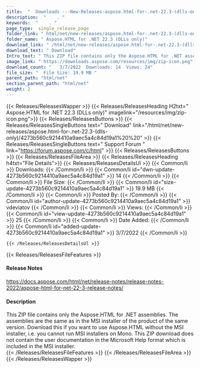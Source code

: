 ```yaml
---
title:  "  Downloads ---New-Releases-aspose.html-for-.net-22.3-(dlls-only) . " 
description:  "    . " 
keywords:  "    . " 
page_type:  single_release_page
folder_link: " html/net/new-releases/aspose.html-for-.net-22.3-(dlls-only)/"
folder_name: " Aspose.HTML for .NET 22.3 (DLLs only)"
download_link: " /html/net/new-releases/aspose.html-for-.net-22.3-(dlls-only)/4273b560c9214410a9aec5a4c84d19a1"
download_text: " Download"
Intro_text: " This ZIP file contains only the Aspose.HTML for .NET assemblies. The assemblies ..."
image_link: " https://downloads.aspose.com/resources/img/zip-icon.png"
download_count: "   3/7/2022  Downloads: 14  Views: 24"
file_size: "  File Size: 19.9 MB "
parent_path: "html/net"
section_parent_path: "html/net"
weight: 2 
---
```


{{< Releases/ReleasesWapper >}}
  {{< Releases/ReleasesHeading H2txt=" Aspose.HTML for .NET 22.3 (DLLs only)" imagelink="/resources/img/zip-icon.png">}}
  {{< Releases/ReleasesButtons >}}
    {{< Releases/ReleasesSingleButtons text=" Download" link="/html/net/new-releases/aspose.html-for-.net-22.3-(dlls-only)/4273b560c9214410a9aec5a4c84d19a1%20%20" >}}
    {{< Releases/ReleasesSingleButtons text=" Support Forum " link="https://forum.aspose.com/c/html" >}}
  {{< Releases/ReleasesButtons >}}
  {{< Releases/ReleasesFileArea >}}
    {{< Releases/ReleasesHeading h4txt="File Details">}}
    {{< Releases/ReleasesDetailsUl >}}
            {{< Common/li  >}} Downloads: {{< /Common/li >}} 
      {{< Common/li id="dwn-update-4273b560c9214410a9aec5a4c84d19a1" >}} 14 {{< /Common/li >}} 
      {{< Common/li  >}} File Size: {{< /Common/li >}} 
      {{< Common/li id="size-update-4273b560c9214410a9aec5a4c84d19a1" >}} 19.9 MB {{< /Common/li >}} 
      {{< Common/li  >}} Posted By: {{< /Common/li >}} 
      {{< Common/li id="author-update-4273b560c9214410a9aec5a4c84d19a1" >}} vdeviatov {{< /Common/li >}} 
      {{< Common/li  >}} Views: {{< /Common/li >}} 
      {{< Common/li id="view-update-4273b560c9214410a9aec5a4c84d19a1" >}} 25 {{< /Common/li >}} 
      {{< Common/li  >}} Date Added: {{< /Common/li >}} 
      {{< Common/li id="added-update-4273b560c9214410a9aec5a4c84d19a1" >}} 3/7/2022 {{< /Common/li >}} 

    {{< /Releases/ReleasesDetailsUl >}}

  {{< Releases/ReleasesFileFeatures >}}
      <h4>Release Notes</h4><div><a href="https://docs.aspose.com/html/net/release-notes/release-notes-2022/aspose-html-for-net-22-3-release-notes/">https://docs.aspose.com/html/net/release-notes/release-notes-2022/aspose-html-for-net-22-3-release-notes/</a></div><h4>Description</h4><div class="HTMLDescription">This ZIP file contains only the Aspose.HTML for .NET assemblies. The assemblies are the same as in the MSI installer of the product of the same version. Download this if you want to use Aspose.HTML without the MSI installer, i.e. you cannot run MSI installers on Mono. This ZIP download does not contain the user documentation in the Microsoft Help format which is included in the MSI installer.</div>
  {{< /Releases/ReleasesFileFeatures >}}
 {{< /Releases/ReleasesFileArea >}}
{{< /Releases/ReleasesWapper >}}



